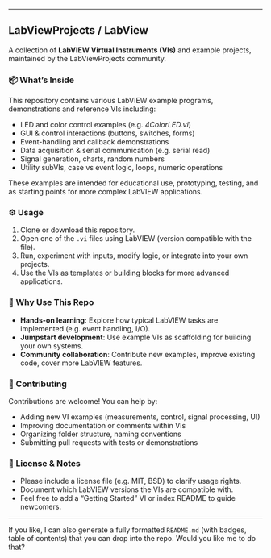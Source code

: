 
---

## LabViewProjects / LabView

A collection of **LabVIEW Virtual Instruments (VIs)** and example projects, maintained by the LabViewProjects community.

### 📦 What’s Inside

This repository contains various LabVIEW example programs, demonstrations and reference VIs including:

* LED and color control examples (e.g. *4ColorLED.vi*)
* GUI & control interactions (buttons, switches, forms)
* Event-handling and callback demonstrations
* Data acquisition & serial communication (e.g. serial read)
* Signal generation, charts, random numbers
* Utility subVIs, case vs event logic, loops, numeric operations

These examples are intended for educational use, prototyping, testing, and as starting points for more complex LabVIEW applications.

### ⚙ Usage

1. Clone or download this repository.
2. Open one of the `.vi` files using LabVIEW (version compatible with the file).
3. Run, experiment with inputs, modify logic, or integrate into your own projects.
4. Use the VIs as templates or building blocks for more advanced applications.

### 🚀 Why Use This Repo

* **Hands-on learning**: Explore how typical LabVIEW tasks are implemented (e.g. event handling, I/O).
* **Jumpstart development**: Use example VIs as scaffolding for building your own systems.
* **Community collaboration**: Contribute new examples, improve existing code, cover more LabVIEW features.

### 🧩 Contributing

Contributions are welcome! You can help by:

* Adding new VI examples (measurements, control, signal processing, UI)
* Improving documentation or comments within VIs
* Organizing folder structure, naming conventions
* Submitting pull requests with tests or demonstrations

### 📝 License & Notes

* Please include a license file (e.g. MIT, BSD) to clarify usage rights.
* Document which LabVIEW versions the VIs are compatible with.
* Feel free to add a “Getting Started” VI or index README to guide newcomers.

---

If you like, I can also generate a fully formatted `README.md` (with badges, table of contents) that you can drop into the repo. Would you like me to do that?
